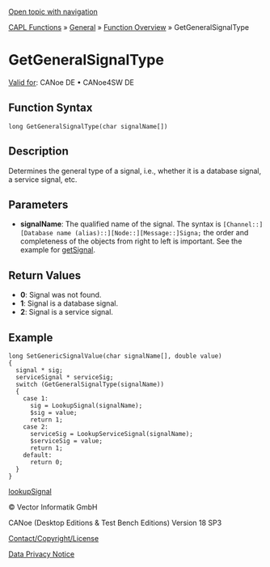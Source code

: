 [Open topic with navigation](../../../../CANoeDEFamily.htm#Topics/CAPLFunctions/SignalAccess/CAPLfunctionGetGeneralSignalType.md)

[CAPL Functions](../CAPLfunctions.md) » [General](../Other/CAPLGeneralStartPage.md) » [Function Overview](../Other/CAPLfunctionsGeneralOverview.md) » GetGeneralSignalType

# GetGeneralSignalType

[Valid for](../../Shared/FeatureAvailability.md):  CANoe DE • CANoe4SW DE

## Function Syntax

```plaintext
long GetGeneralSignalType(char signalName[])
```

## Description

Determines the general type of a signal, i.e., whether it is a database signal, a service signal, etc.

## Parameters

- **signalName**: The qualified name of the signal. The syntax is `[Channel::][Database name (alias)::][Node::][Message::]Signa;` the order and completeness of the objects from right to left is important. See the example for [getSignal](../Test/Functions/CAPLfunctionGetSignal.md).

## Return Values

- **0**: Signal was not found.
- **1**: Signal is a database signal.
- **2**: Signal is a service signal.

## Example

```plaintext
long SetGenericSignalValue(char signalName[], double value)
{
  signal * sig;
  serviceSignal * serviceSig;
  switch (GetGeneralSignalType(signalName))
  {
    case 1:
      sig = LookupSignal(signalName);
      $sig = value;
      return 1;
    case 2:
      serviceSig = LookupServiceSignal(signalName);
      $serviceSig = value;
      return 1;
    default:
      return 0;
  }
}
```

[lookupSignal](../Other/Functions/CAPLfunctionlookupSignal.md)

© Vector Informatik GmbH

CANoe (Desktop Editions & Test Bench Editions) Version 18 SP3

[Contact/Copyright/License](../../Shared/ContactCopyrightLicense.md)

[Data Privacy Notice](https://www.vector.com/int/en/company/get-info/privacy-policy/)